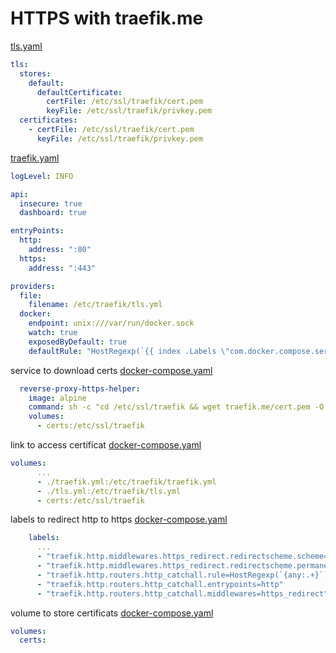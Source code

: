 # HTTPS with traefik.me

[tls.yaml](../tls.yml)

```yaml
tls:
  stores:
    default:
      defaultCertificate:
        certFile: /etc/ssl/traefik/cert.pem
        keyFile: /etc/ssl/traefik/privkey.pem
  certificates:
    - certFile: /etc/ssl/traefik/cert.pem
      keyFile: /etc/ssl/traefik/privkey.pem
```

[traefik.yaml](../traefik.yml)

```yaml
logLevel: INFO

api:
  insecure: true
  dashboard: true

entryPoints:
  http:
    address: ":80"
  https:
    address: ":443"

providers:
  file:
    filename: /etc/traefik/tls.yml
  docker:
    endpoint: unix:///var/run/docker.sock
    watch: true
    exposedByDefault: true
    defaultRule: "HostRegexp(`{{ index .Labels \"com.docker.compose.service\"}}.traefik.me`,`{{ index .Labels \"com.docker.compose.service\"}}-{dashed-ip:.*}.traefik.me`)"
```

service to download certs
[docker-compose.yaml](../docker-compose.yaml)

```yaml
  reverse-proxy-https-helper:
    image: alpine
    command: sh -c "cd /etc/ssl/traefik && wget traefik.me/cert.pem -O cert.pem && wget traefik.me/privkey.pem -O privkey.pem"
    volumes:
      - certs:/etc/ssl/traefik
```

link to access certificat
[docker-compose.yaml](../docker-compose.yaml)

```yaml
volumes:
      ...
      - ./traefik.yml:/etc/traefik/traefik.yml
      - ./tls.yml:/etc/traefik/tls.yml
      - certs:/etc/ssl/traefik
```

labels to redirect http to https
[docker-compose.yaml](../docker-compose.yaml)

```yaml
    labels:
      ...
      - "traefik.http.middlewares.https_redirect.redirectscheme.scheme=https"
      - "traefik.http.middlewares.https_redirect.redirectscheme.permanent=true"
      - "traefik.http.routers.http_catchall.rule=HostRegexp(`{any:.+}`)"
      - "traefik.http.routers.http_catchall.entrypoints=http"
      - "traefik.http.routers.http_catchall.middlewares=https_redirect"
```

volume to store certificats
[docker-compose.yaml](../docker-compose.yaml)

```yaml
volumes:
  certs:
```
